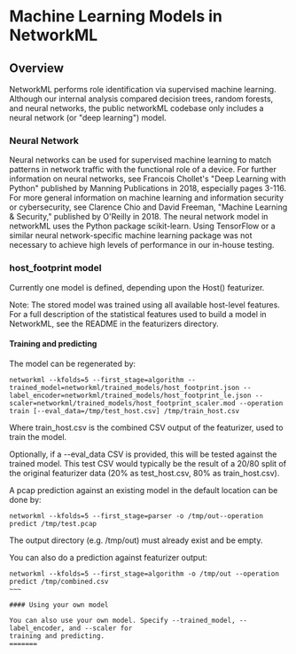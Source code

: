 # Machine Learning Models in NetworkML

## Overview

NetworkML performs role identification via supervised machine learning. Although our
internal analysis compared decision trees, random forests, and neural networks, the public
networkML codebase only includes a neural network (or "deep learning") model.

### Neural Network
Neural networks can be used for supervised machine learning to match patterns in network
traffic with the functional role of a device. For further information on neural networks,
see Francois Chollet's "Deep Learning with Python" published by Manning
Publications in 2018, especially pages 3-116. For more general information on machine
learning and information security or cybersecurity, see Clarence
Chio and David Freeman, "Machine Learning & Security," published by O'Reilly
in 2018. The neural network model in networkML uses the Python package scikit-learn. Using
TensorFlow or a similar neural network-specific machine learning package was not necessary
to achieve high levels of performance in our in-house testing.

### host_footprint model

Currently one model is defined, depending upon the Host() featurizer.

Note: The stored model was trained using all available host-level features. For a full description of the statistical features used to build a model in NetworkML, see the README in the featurizers directory.

#### Training and predicting

The model can be regenerated by:

~~~~
networkml --kfolds=5 --first_stage=algorithm --trained_model=networkml/trained_models/host_footprint.json --label_encoder=networkml/trained_models/host_footprint_le.json --scaler=networkml/trained_models/host_footprint_scaler.mod --operation train [--eval_data=/tmp/test_host.csv] /tmp/train_host.csv
~~~~

Where train_host.csv is the combined CSV output of the featurizer, used to train the model.

Optionally, if a --eval_data CSV is provided, this will be tested against the trained model.
This test CSV would typically be the result of a 20/80 split of the original featurizer data
(20% as test_host.csv, 80% as train_host.csv).


A pcap prediction against an existing model in the default location can be done by:

~~~~
networkml --kfolds=5 --first_stage=parser -o /tmp/out--operation predict /tmp/test.pcap
~~~~

The output directory (e.g. /tmp/out) must already exist and be empty.

You can also do a prediction against featurizer output:

~~~~
networkml --kfolds=5 --first_stage=algorithm -o /tmp/out --operation predict /tmp/combined.csv
~~~

#### Using your own model

You can also use your own model. Specify --trained_model, --label_encoder, and --scaler for
training and predicting.
=======
